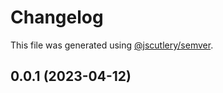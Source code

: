 # Changelog

This file was generated using [@jscutlery/semver](https://github.com/jscutlery/semver).

## 0.0.1 (2023-04-12)
